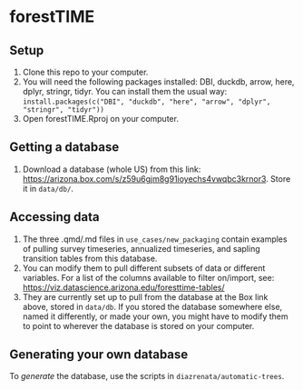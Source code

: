 # forestTIME 

## Setup 

1. Clone this repo to your computer.
1. You will need the following packages installed: DBI, duckdb, arrow, here, dplyr, stringr, tidyr. You can install them the usual way: `install.packages(c("DBI", "duckdb", "here", "arrow", "dplyr", "stringr", "tidyr"))`
1. Open forestTIME.Rproj on your computer.

## Getting a database

1. Download a database (whole US) from this link: https://arizona.box.com/s/z59u6gjm8g91ioyechs4vwqbc3krnor3. Store it in `data/db/`. 

## Accessing data

1. The three .qmd/.md files in `use_cases/new_packaging` contain examples of pulling survey timeseries, annualized timeseries, and sapling transition tables from this database. 
1. You can modify them to pull different subsets of data or different variables. For a list of the columns available to filter on/import, see: https://viz.datascience.arizona.edu/foresttime-tables/ 
1. They are currently set up to pull from the database at the Box link above, stored in `data/db`. If you stored the database somewhere else, named it differently, or made your own, you might have to modify them to point to wherever the database is stored on your computer. 

## Generating your own database

To *generate* the database, use the scripts in `diazrenata/automatic-trees`. 